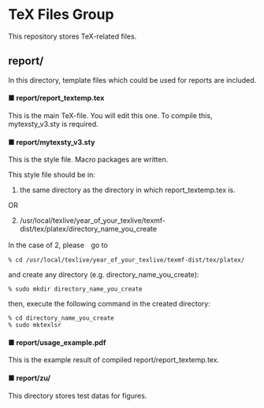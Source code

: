 # TeX Files Group
This repository stores TeX-related files.

## report/
In this directory, 
template files which could be used for reports are included.

#### ■ report/report_textemp.tex
This is the main TeX-file. 
You will edit this one. 
To compile this, mytexsty_v3.sty is required.

#### ■ report/mytexsty_v3.sty
This is the style file. 
Macro packages are written. 

This style file should be in:

1. the same directory as the directory in which report_textemp.tex is.

OR

2. /usr/local/texlive/year_of_your_texlive/texmf-dist/tex/platex/directory_name_you_create

In the case of 2, please　go to

    % cd /usr/local/texlive/year_of_your_texlive/texmf-dist/tex/platex/

and create any directory (e.g. directory_name_you_create):

    % sudo mkdir directory_name_you_create

then, execute the following command in the created directory:

    % cd directory_name_you_create
    % sudo mktexlsr

#### ■ report/usage_example.pdf
This is the example result of compiled report/report_textemp.tex.

#### ■ report/zu/
This directory stores test datas for figures.
